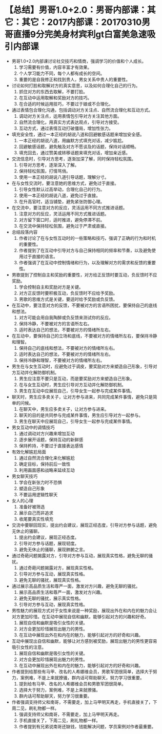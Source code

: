 # 【总结】男哥1.0+2.0：男哥内部课：其它：其它：2017内部课：20170310男哥直播9分完美身材宾利gt白富美急速吸引内部课

-   男哥1.0+2.0内部课讨论社交技巧和情商，强调学习的价值和个人成长。
    1.  学习需要有价值，内容丰富才有效果。
    2.  个人学习能力不同，每个人都有成长的空间。
    3.  重要的是自我修正和找到贵人，男女关系中贵人的重要性。
-   讨论如何打脸和取解对方的真实意思，以及如何合理化自己的行为。
    1.  抓住对方的东西去取解，不要打脸。
    2.  在互动中运用取解和奖励对方的技巧。
    3.  在合适的时候运用技巧，不要过于娘或不合理化。
-   通过表情包合理化沟通，包括调动对方关注点、自然流合理化和互动方式。
    1.  调动对方关注点，运用表情包引导对方关注其他方面。
    2.  自然流合理化，用真实方式表达观点，引导对方接受。
    3.  互动方式，通过表情互动打破僵局，增加性张力。
-   填充安全性，通过一本正经的胡说八道和回避敏感话题来增加安全感。
    1.  一本正经的胡说八道，用幽默方式填充对话，减少尴尬。
    2.  回避敏感话题，避免触及对方不愿谈及的话题，保持对话顺畅。
    3.  填充回去，通过赞美或转移话题来填充对话，增加亲近感。
-   交流信息时，引导对方思考，逐渐加深了解，同时保持轻松氛围。
    1.  引导对方思考，逐渐深入了解。
    2.  保持轻松氛围，打情骂俏。
    3.  使用一本正经的胡说八道引导话题，理解分寸。
-   在与女性交流时，要注意她的思维方式，避免过于直接。
    1.  引导女性默认过高举动，合理化自己的行为。
    2.  使用一本正经的胡说八道，避免过于直接。
    3.  在升高官时，适当铺垫，避免紧张防御心理。
-   在交流中，要注意对方的反应，灵活运用不同方式推进话题。
    1.  注意对方的反应，灵活运用不同方式推进话题。
    2.  对方留下窗口时，适时推进，避免停滞不前。
    3.  在交流中保持轻松氛围，避免过于严肃或直接。
-   总结段落内容
    1.  作者讨论了在与女性互动时的一些策略和技巧，强调了正确的行为和时机的重要性。
    2.  作者提到了在互动中引导对方与自己保持相同的频率和节奏，以及避免使用过于直接的语言。
    3.  作者强调了在互动中控制情绪和行为，以及理解对方的需求和反馈的重要性。
-   男歌提到了控制自主和奖励的重要性，对方给正反馈时要互动，负反馈时不应奖励。
    1.  学会控制自主和奖励对方是关键。
    2.  对方正反馈时要积极互动，负反馈时不应给予奖励。
    3.  男歌的思维方式是关键，要适时给予奖励或负反馈。
-   在互动中，要注意对方的反馈，不要被对方的言语所困扰，要保持自己的底线和想法。
    1.  对方可能会用自我陶醉或负反馈来测试你的反应。
    2.  保持冷静，不要被对方的言语所左右。
    3.  适时表达自己的想法，不要被对方的情绪所左右。
-   在互动中，要保持自己的立场和底线，不要被对方的情绪所左右，要保持冷静和理智。
    1.  保持自己的底线和想法，不要被对方的情绪所左右。
    2.  适时表达自己的想法，不要被对方的情绪所左右。
    3.  保持冷静和理智，不要被对方的情绪所左右。
-   男生在与女生互动时，应避免过于调皮，要奖励对方来塑造自己形象，引导对方互动并化解防御机制。
    1.  男生应注意不要只是互动，而是要奖励对方来塑造自己形象。
    2.  在与女生互动时，男生应引导对方互动并化解防御机制。
    3.  男生在互动中应展现自己，引导女生一起参与完成某件事情。
-   聊天时，男生应多卖关子，让对方参与进来，共同完成某件事情，避免只是简单的问候。
    1.  在聊天中，男生应多卖关子，让对方参与进来。
    2.  聊天的目的是共同参与完成某件事情，男生应引导对方一起参与。
    3.  男生在聊天中应展现自己，引导女生一起参与完成某件事情。
-   男女互动中的调情技巧
    1.  通过调动对方兴趣来增加互动
    2.  逐步展开话题，保持互动的新鲜感
    3.  保持矜持，不要过于直接表达感情
-   有效化解尴尬局面
    1.  通过自然流合理化来化解尴尬
    2.  确定目标，保持前后一致性
    3.  利用画面感和战略来延续互动
-   男女聊天技巧
    1.  学会在新张力时不恐惧
    2.  塑造自己形象
    3.  不要运用逻辑性聊天
-   女人的心理
    1.  准备好被筛选
    2.  展示自己而非追求
    3.  收尾要真实性填充
-   交流中要聊回现实，提出约会建议，展现正经态度，引导对方参与话题，避免无休止的骚聊。
    1.  提出约会建议，展现正经态度。
    2.  引导对方参与话题，展现韧度。
    3.  避免无休止的骚聊，展现肺腑之言。
-   通过奇葩问题揭露对方，引导对方参与互动，展现真实性格，避免无聊的骚扰。
    1.  通过奇葩问题揭露对方，展现真实性格。
    2.  引导对方参与互动，展现真实性格。
    3.  避免无聊的骚扰，展现真实性格。
-   通过展示高品质生活和尊严一面，激发对方兴趣，避免无聊的骚扰。
    1.  展示高品质生活和尊严一面，激发对方兴趣。
    2.  避免无聊的骚扰，展示真实性格。
    3.  引导对方参与互动，展现真实性格。
-   男性魅力的展现方式对于女性来说是一种奖励，展现出外在和内在的魅力会让对方更加珍惜。在互动中展现自信和幽默，能够引起对方的兴趣和好奇。
    1.  展现自信和幽默是吸引女性的关键。
    2.  对方会更加珍惜展现出魅力的男性。
    3.  在互动中展现出外在和内在的魅力，能够引起对方的好奇和兴趣。
-   互动中展现出自信和幽默，能够让对方感到被奖励，展现出魅力的男性更容易吸引女性的注意。
    1.  展现自信和幽默是吸引女性的关键。
    2.  对方会更加珍惜展现出魅力的男性。
    3.  在互动中展现出外在和内在的魅力，能够引起对方的好奇和兴趣。
-   作者提到给那些有马甲、改名的人希娜维会员，男歌军团很简单，选择大于努力，案例难，不是上来就撩骚，群内话可帮助聊天，努力学习很重要。
    1.  提到给有马甲、改名的人希娜维会员和男歌军团很简单。
    2.  选择大于努力，案例难，不是上来就撩骚。
    3.  群内话可帮助聊天，努力学习很重要。
-   作者强调支持师父和南哥，不需要走，加上马甲明天再走，手机直接关了，下周二见，刷礼物都一样。
    1.  强调支持师父和南哥，不需要走，加上马甲明天再走。
    2.  手机直接关了，下周二见，刷礼物都一样。
    3.  作者提到有兄弟说南哥还缺钱，钱能解决问题，学员案例对作者最重要。